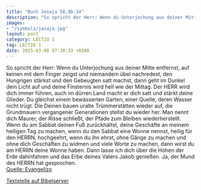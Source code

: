 ```yaml
---
title: "Buch Jesaja 58,9b-14"
description: "So spricht der Herr: Wenn du Unterjochung aus deiner Mitte entfernst, auf keinen mit dem Finger zeigst und niemandem übel nachredest, den Hungrigen stärkst und den Gebeugten satt machst, dann geht im Dunkel dein Licht auf und deine Finsternis wird hell wie der Mittag. Der HERR wi...."
images:
- "/symbols/jasaja.jpg"
layout: post
category: LECTIO 1
tag: LECTIO 1
date: 2025-03-08 07:30:33 +0100
---
```

So spricht der Herr: Wenn du Unterjochung aus deiner Mitte entfernst, auf keinen mit dem Finger zeigst und niemandem übel nachredest,
den Hungrigen stärkst und den Gebeugten satt machst, dann geht im Dunkel dein Licht auf und deine Finsternis wird hell wie der Mittag.
Der HERR wird dich immer führen, auch im dürren Land macht er dich satt und stärkt deine Glieder.<!--more--> Du gleichst einem bewässerten Garten, einer Quelle, deren Wasser nicht trügt.
Die Deinen bauen uralte Trümmerstätten wieder auf, die Grundmauern vergangener Generationen stellst du wieder her. Man nennt dich Maurer, der Risse schließt, der Pfade zum Bleiben wiederherstellt.
Wenn du am Sabbat deinen Fuß zurückhältst, deine Geschäfte an meinem heiligen Tag zu machen, wenn du den Sabbat eine Wonne nennst, heilig für den HERRN, hochgeehrt, wenn du ihn ehrst, ohne Gänge zu machen und ohne dich Geschäften zu widmen und viele Worte zu machen,
dann wirst du am HERRN deine Wonne haben. Dann lasse ich dich über die Höhen der Erde dahinfahren und das Erbe deines Vaters Jakob genießen. Ja, der Mund des HERRN hat gesprochen.<br>
[Quelle: Evangelizo](https://evangeliumtagfuertag.org/DE/gospel)

[Textstelle auf Bibelserver](https://www.bibleserver.com/EU/Jesaja58,9b-14)

